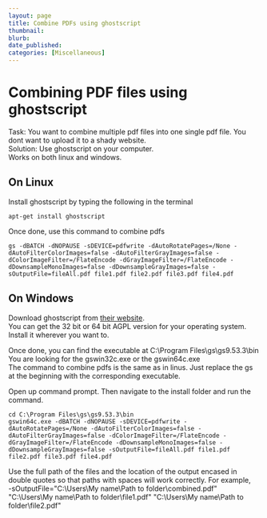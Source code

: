 ```yaml
---
layout: page
title: Combine PDFs using ghostscript
thumbnail:
blurb: 
date_published: 
categories: [Miscellaneous]
---
```

# Combining PDF files using ghostscript
Task: You want to combine multiple pdf files into one single pdf file. You dont want to upload it to a shady website.  
Solution: Use ghostscript on your computer.  
Works on both linux and windows.

## On Linux
Install ghostscript by typing the following in the terminal  
```
apt-get install ghostscript
```

Once done, use this command to combine pdfs  
```
gs -dBATCH -dNOPAUSE -sDEVICE=pdfwrite -dAutoRotatePages=/None -dAutoFilterColorImages=false -dAutoFilterGrayImages=false -dColorImageFilter=/FlateEncode -dGrayImageFilter=/FlateEncode -dDownsampleMonoImages=false -dDownsampleGrayImages=false -sOutputFile=fileAll.pdf file1.pdf file2.pdf file3.pdf file4.pdf
```

## On Windows
Download ghostscript from [their website](https://www.ghostscript.com/download/gsdnld.html).  
You can get the 32 bit or 64 bit AGPL version for your operating system.  
Install it wherever you want to.

Once done, you can find the executable at C:\Program Files\gs\gs9.53.3\bin  
You are looking for the gswin32c.exe or the gswin64c.exe  
The command to combine pdfs is the same as in linus. Just replace the gs at the beginning with the corresponding executable.  

Open up command prompt. Then navigate to the install folder and run the command.  
```
cd C:\Program Files\gs\gs9.53.3\bin
gswin64c.exe -dBATCH -dNOPAUSE -sDEVICE=pdfwrite -dAutoRotatePages=/None -dAutoFilterColorImages=false -dAutoFilterGrayImages=false -dColorImageFilter=/FlateEncode -dGrayImageFilter=/FlateEncode -dDownsampleMonoImages=false -dDownsampleGrayImages=false -sOutputFile=fileAll.pdf file1.pdf file2.pdf file3.pdf file4.pdf
```

Use the full path of the files and the location of the output encased in double quotes so that paths with spaces will work correctly. For example,  
-sOutputFile="C:\Users\My name\Path to folder\combined.pdf" "C:\Users\My name\Path to folder\file1.pdf" "C:\Users\My name\Path to folder\file2.pdf"